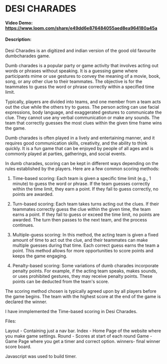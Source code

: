 # DESI CHARADES
#### Video Demo:  https://www.loom.com/share/e49dd6e876484055aed8ea964180a45a
#### Description:
Desi Charades is an digitized and indian version of the good old favourite dumbcharades game.

Dumb charades is a popular party or game activity that involves acting out words or phrases without speaking. It is a guessing game where participants mime or use gestures to convey the meaning of a movie, book, song, or any other clue to their teammates. The objective is for the teammates to guess the word or phrase correctly within a specified time limit.

Typically, players are divided into teams, and one member from a team acts out the clue while the others try to guess. The person acting can use facial expressions, body language, and exaggerated gestures to communicate the clue. They cannot use any verbal communication or make any sounds. The team that correctly guesses the most clues within the given time frame wins the game.

Dumb charades is often played in a lively and entertaining manner, and it requires good communication skills, creativity, and the ability to think quickly. It is a fun game that can be enjoyed by people of all ages and is commonly played at parties, gatherings, and social events.

In dumb charades, scoring can be kept in different ways depending on the rules established by the players. Here are a few common scoring methods:

1. Time-based scoring: Each team is given a specific time limit (e.g., 1 minute) to guess the word or phrase. If the team guesses correctly within the time limit, they earn a point. If they fail to guess correctly, no points are awarded.

2. Turn-based scoring: Each team takes turns acting out the clues. If their teammates correctly guess the clue within the given time, the team earns a point. If they fail to guess or exceed the time limit, no points are awarded. The turn then passes to the next team, and the process continues.

3. Multiple-guess scoring: In this method, the acting team is given a fixed amount of time to act out the clue, and their teammates can make multiple guesses during that time. Each correct guess earns the team a point. This method allows for more opportunities to score points and keeps the game engaging.

4. Penalty-based scoring: Some variations of dumb charades incorporate penalty points. For example, if the acting team speaks, makes sounds, or uses prohibited gestures, they may receive penalty points. These points can be deducted from the team's score.

The scoring method chosen is typically agreed upon by all players before the game begins. The team with the highest score at the end of the game is declared the winner.

I have immplemented the Time-based scoring in Desi Charades.


Files:

Layout - Containing just a nav bar.
Index - Home Page of the website where you make game settings.
Round - Scores at start of each round
Game - Game Page where you get a timer and correct option.
winners- final winner score board.

Javascript was used to build timer.
